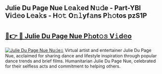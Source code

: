## Julie Du Page Nue L𝚎a𝚔ed N𝚞𝚍e - Part-YBl Vi𝚍𝚎o L𝚎a𝚔s - H𝚘𝚝 O𝚗𝚕yf𝚊ns P𝚑𝚘tos pzS1P

# <h2><a href="http://kf7h9up.oniu.top/?m=Julie+Du+Page+Nue">🔗👉 🔴 Julie Du Page Nue P𝚑ot𝚘𝚜 V𝚒d𝚎o</a></h2>

[![Julie Du Page Nue Nu𝚍e𝚜](https://i.imgur.com/0qMVB7G.gif)](http://kf7h9up.oniu.top/?m=Julie+Du+Page+Nue)
Virtual artist and entertainer Julie Du Page Nue, acclaimed for sharing dance and lifestyle inspiration through popular dance trends and brief films. Humanitarian Julie Du Page Nue, celebrated for their selfless acts and commitment to helping others.  
